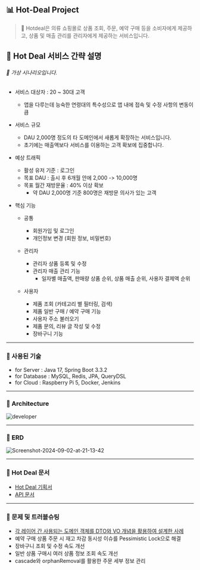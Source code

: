 ## 📊 Hot-Deal Project

> 👔 Hotdeal은 의류 쇼핑몰로 상품 조회, 주문, 예약 구매 등을 소비자에게 제공하고, 상품 및 매출 관리를 관리자에게 제공하는 서비스입니다.

## 🌱 Hot Deal 서비스 간략 설명

###### 🥽 가상 시나리오입니다.

- 서비스 대상자 : 20 ~ 30대 고객
    - 앱을 다루는데 능숙한 연령대의 특수성으로 앱 내에 접속 및 수정 사항의 변동이 큼


- 서비스 규모
    - DAU 2,000명 정도의 타 도메인에서 새롭게 확장하는 서비스입니다.
    - 초기에는 매출액보다 서비스를 이용하는 고객 확보에 집중합니다.


- 예상 트래픽
    - 활성 유저 기준 : 로그인
    - 목표 DAU : 출시 후 6개월 안에 2,000 -> 10,000명
    - 목표 월간 재방문율 : 40% 이상 확보
        - 약 DAU 2,000명 기준 800명은 재방문 의사가 있는 고객


- 핵심 기능
    - 공통
        - 회원가입 및 로그인
        - 개인정보 변경 (회원 정보, 비밀번호)

    - 관리자
        - 관리자 상품 등록 및 수정
        - 관리자 매출 관리 기능
            - 일자별 매출액, 판매량 상품 순위, 상품 매출 순위, 사용자 결제액 순위

    - 사용자
        - 제품 조회 (카테고리 별 필터링, 검색)
        - 제품 일반 구매 / 예약 구매 기능
        - 사용자 주소 불러오기
        - 제품 문의, 리뷰 글 작성 및 수정
        - 장바구니 기능

---

### 🌱 사용된 기술

- for Server : Java 17, Spring Boot 3.3.2
- for Database : MySQL, Redis, JPA, QueryDSL
- for Cloud :  Raspberry Pi 5, Docker, Jenkins

---

### 🌱 Architecture

<img src="https://i.ibb.co/RBgcQZ8/developer.jpg" alt="developer" border="0" />

---

### 🌱 ERD

<img src="https://i.ibb.co/Sw5BrvP/Screenshot-2024-09-02-at-21-13-42.png" alt="Screenshot-2024-09-02-at-21-13-42" border="0" />

---

### 🌱 Hot Deal 문서

- [Hot Deal 기획서](https://florentine-porch-8b4.notion.site/Hot-Deal-fdcbc0df2fdd4c18b2d2b1fbf98430ae)
- [API 문서](http://221.163.118.12:30000/docs/index.html)

---

### 🌱 문제 및 트러블슈팅

- [각 레이어 간 사용되는 도메인 객체를 DTO와 VO 개념을 활용하여 설계한 사례](https://syeon2.github.io/devlog/hotdeal-domain.html)
- 예약 구매 상품 주문 시 재고 차감 동시성 이슈를 Pessimistic Lock으로 해결
- 장바구니 조회 및 수정 속도 개선
- 일반 상품 구매시 여러 상품 정보 조회 속도 개선
- cascade와 orphanRemoval를 활용한 주문 세부 정보 관리
